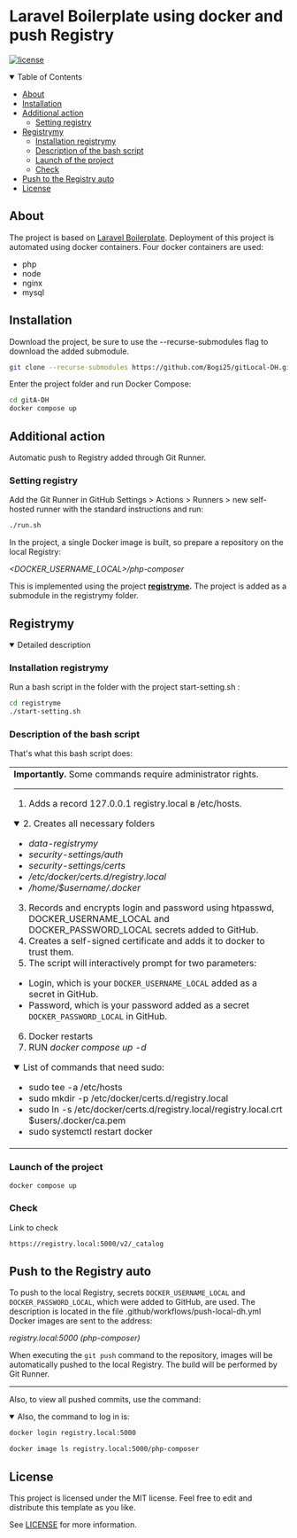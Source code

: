 # Laravel Boilerplate using docker and push Registry

[![license](https://img.shields.io/github/license/dec0dOS/amazing-github-template.svg?style=flat-square)](LICENSE)

<details open="open">
<summary>Table of Contents</summary>
  
- [About](#about)
- [Installation](#installation)
- [Additional action](#additional-action)
    - [Setting registry](#setting-registry)
- [Registrymy](Registrymy)
    - [Installation registrymy](#installation-registrymy)
    - [Description of the bash script](#description-of-the-bash-script)
    - [Launch of the project](#launch-of-the-project)
    - [Check](#check)
- [Push to the Registry auto](#push-to-the-registry-auto)
- [License](#license)
  
</details>


## About
The project is based on [Laravel Boilerplate](https://github.com/rappasoft/laravel-boilerplate?tab=readme-ov-file). Deployment of this project is automated using docker containers. 
Four docker containers are used:
- php
- node
- nginx
- mysql

## Installation

Download the project, be sure to use the --recurse-submodules flag to download the added submodule.
```sh
git clone --recurse-submodules https://github.com/Bogi25/gitLocal-DH.git
```
Enter the project folder and run Docker Compose:
```sh
cd gitA-DH
docker compose up
```
## Additional action
Automatic push to Registry added through Git Runner.

### Setting registry
Add the Git Runner in GitHub Settings > Actions > Runners > new self-hosted runner with the standard instructions and run:

```sh
./run.sh
```

In the project, a single Docker image is built, so prepare a repository on the local Registry:

_<DOCKER_USERNAME_LOCAL>/php-composer_

This is implemented using the project <strong>[registryme](https://github.com/Bogi25/registryme).</strong> The project is added as a submodule in the registrymy folder.

## Registrymy
<details open> <summary> Detailed description</summary>

### Installation registrymy
Run a bash script in the folder with the project start-setting.sh :
```sh
cd registryme
./start-setting.sh 
```
### Description of the bash script
That's what this bash script does:

<table>
<tr>
<td>
<strong>Importantly.</strong> Some commands require administrator rights.

--- 
1. Adds a record 127.0.0.1 registry.local в /etc/hosts.
<details open>
<summary>2. Creates all necessary folders</summary>

- _data-registrymy_
- _security-settings/auth_
- _security-settings/certs_
- _/etc/docker/certs.d/registry.local_
- _/home/$username/.docker_

</details>

3. Records and encrypts login and password using htpasswd, DOCKER_USERNAME_LOCAL and DOCKER_PASSWORD_LOCAL secrets added to GitHub.
4. Creates a self-signed certificate and adds it to docker to trust them.
5. The script will interactively prompt for two parameters:

- Login, which is your `DOCKER_USERNAME_LOCAL` added as a secret in GitHub.
- Password, which is your password added as a secret `DOCKER_PASSWORD_LOCAL` in GitHub.

6. Docker restarts
7. RUN _docker compose up -d_

<details open>
<summary>List of commands that need sudo:</summary>

- sudo tee -a /etc/hosts
- sudo mkdir -p /etc/docker/certs.d/registry.local
- sudo ln -s /etc/docker/certs.d/registry.local/registry.local.crt $users/.docker/ca.pem
- sudo systemctl restart docker

</details>
</td>
</tr>
</table>

### Launch of the project
```sh
docker compose up
```
### Check
Link to check
```sh
https://registry.local:5000/v2/_catalog
```
</details>

## Push to the Registry auto

To push to the local Registry, secrets `DOCKER_USERNAME_LOCAL` and `DOCKER_PASSWORD_LOCAL`, which were added to GitHub, are used.
The description is located in the file .github/workflows/push-local-dh.yml
Docker images are sent to the address:

_registry.local:5000 (php-composer)_

When executing the `git push` command to the repository, images will be automatically pushed to the local Registry. The build will be performed by Git Runner.

---
Also, to view all pushed commits, use the command:

<details open>
<summary>Also, the command to log in is:</summary>

```sh
docker login registry.local:5000
```
</details>

```sh
docker image ls registry.local:5000/php-composer
```

## License
This project is licensed under the MIT license. Feel free to edit and distribute this template as you like.

See [LICENSE](LICENSE) for more information.
